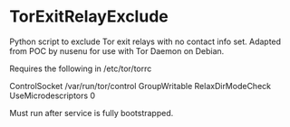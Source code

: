 # TorExitRelayExclude
Python script to exclude Tor exit relays with no contact info set.  Adapted from POC by nusenu for use with Tor Daemon on Debian.

Requires the following in /etc/tor/torrc

ControlSocket /var/run/tor/control GroupWritable RelaxDirModeCheck
UseMicrodescriptors 0

Must run after service is fully bootstrapped.
